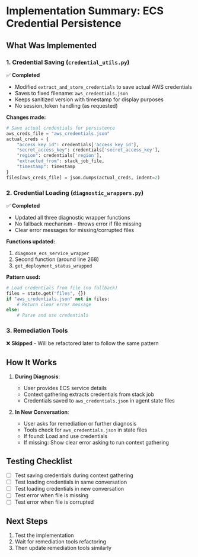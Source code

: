 # Implementation Summary: ECS Credential Persistence

## What Was Implemented

### 1. Credential Saving (`credential_utils.py`)
✅ **Completed**
- Modified `extract_and_store_credentials` to save actual AWS credentials
- Saves to fixed filename: `aws_credentials.json`
- Keeps sanitized version with timestamp for display purposes
- No session_token handling (as requested)

**Changes made:**
```python
# Save actual credentials for persistence
aws_creds_file = "aws_credentials.json"
actual_creds = {
    "access_key_id": credentials['access_key_id'],
    "secret_access_key": credentials['secret_access_key'],
    "region": credentials['region'],
    "extracted_from": stack_job_file,
    "timestamp": timestamp
}
files[aws_creds_file] = json.dumps(actual_creds, indent=2)
```

### 2. Credential Loading (`diagnostic_wrappers.py`)
✅ **Completed**
- Updated all three diagnostic wrapper functions
- No fallback mechanism - throws error if file missing
- Clear error messages for missing/corrupted files

**Functions updated:**
1. `diagnose_ecs_service_wrapper`
2. Second function (around line 268)
3. `get_deployment_status_wrapped`

**Pattern used:**
```python
# Load credentials from file (no fallback)
files = state.get("files", {})
if "aws_credentials.json" not in files:
    # Return clear error message
else:
    # Parse and use credentials
```

### 3. Remediation Tools
❌ **Skipped** - Will be refactored later to follow the same pattern

## How It Works

1. **During Diagnosis**:
   - User provides ECS service details
   - Context gathering extracts credentials from stack job
   - Credentials saved to `aws_credentials.json` in agent state files

2. **In New Conversation**:
   - User asks for remediation or further diagnosis
   - Tools check for `aws_credentials.json` in state files
   - If found: Load and use credentials
   - If missing: Show clear error asking to run context gathering

## Testing Checklist
- [ ] Test saving credentials during context gathering
- [ ] Test loading credentials in same conversation
- [ ] Test loading credentials in new conversation
- [ ] Test error when file is missing
- [ ] Test error when file is corrupted

## Next Steps
1. Test the implementation
2. Wait for remediation tools refactoring
3. Then update remediation tools similarly
